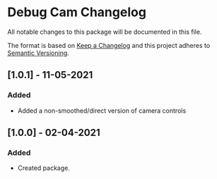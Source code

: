 # Debug Cam Changelog

All notable changes to this package will be documented in this file.

The format is based on [Keep a Changelog](http://keepachangelog.com/en/1.0.0/)
and this project adheres to [Semantic Versioning](http://semver.org/spec/v2.0.0.html).

## [1.0.1] - 11-05-2021

### Added
- Added a non-smoothed/direct version of camera controls

## [1.0.0] - 02-04-2021

### Added
- Created package.